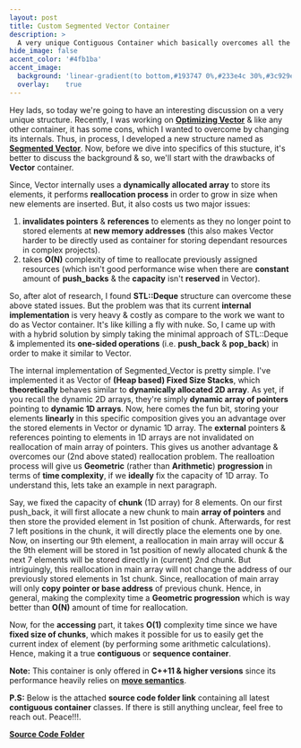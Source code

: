 ```yaml
---
layout: post
title: Custom Segmented Vector Container
description: >
  A very unique Contiguous Container which basically overcomes all the reallocation problems of Vector Container in C++.
hide_image: false
accent_color: '#4fb1ba'
accent_image:
  background: 'linear-gradient(to bottom,#193747 0%,#233e4c 30%,#3c929e 50%,#d5d5d4 70%,#cdccc8 100%)'
  overlay:    true
---
```


<p>
  Hey lads, so today we're going to have an interesting discussion on a very unique structure. Recently, I was working on
  <a href="/blog-posts/2021-03-25-optimized-minimal-custom-vector-container"><b>Optimizing Vector</b></a>
  & like any other container, it has some cons, which I wanted to overcome by changing its internals. Thus, in process, I developed a new structure named as
  <a href="https://github.com/HypertextAssassin0273/Data_Structures_in_Cpp/blob/main/MY_DS_LIBRARY/Contiguous_Structures/Segmented_Vector.hpp"
     target="_blank"><b>Segmented Vector</b></a>. Now, before we dive into specifics of this stucture, it's better to discuss the background & so,
  we'll start with the drawbacks of <b>Vector</b> container.
</p>

Since, Vector internally uses a **dynamically allocated array** to store its elements, it performs **reallocation process** in order to grow in size when new elements are inserted. But, it also costs us two major issues:

1. **invalidates pointers** & **references** to elements as they no longer point to stored elements at **new memory addresses** (this also makes Vector harder to be directly used as container for storing dependant resources in complex projects).
2. takes **O(N)** complexity of time to reallocate previously assigned resources (which isn't good performance wise when there are **constant** amount of **push_backs** & the **capacity** isn't **reserved** in Vector).

So, after alot of research, I found **STL::Deque** structure can overcome these above stated issues. But the problem was that its current **internal implementation** is very heavy & costly as compare to the work we want to do as Vector container. It's like killing a fly with nuke. So, I came up with with a hybrid solution by simply taking the minimal approach of STL::Deque & implemented its **one-sided operations** (i.e. **push_back** & **pop_back**) in order to make it similar to Vector.

The internal implementation of Segmented_Vector is pretty simple. I've implemented it as Vector of **(Heap based) Fixed Size Stacks**, which **theoretically** behaves similar to **dynamically allocated 2D array**. As yet, if you recall the dynamic 2D arrays, they're simply **dynamic array of pointers** pointing to **dynamic 1D arrays**. Now, here comes the fun bit, storing your elements **linearly** in this specific composition gives you an advantage over the stored elements in Vector or dynamic 1D array. The **external** pointers & references pointing to elements in 1D arrays are not invalidated on reallocation of main array of pointers. This gives us another advantage & overcomes our (2nd above stated) reallocation problem. The realloation process will give us **Geometric** (rather than **Arithmetic**) **progression** in terms of **time complexity**, if we **ideally** fix the capacity of 1D array. To understand this, lets take an example in next paragraph.

Say, we fixed the capacity of **chunk** (1D array) for 8 elements. On our first push_back, it will first allocate a new chunk to main **array of pointers** and then store the provided element in 1st position of chunk. Afterwards, for rest 7 left positions in the chunk, it will directly place the elements one by one. Now, on inserting our 9th element, a reallocation in main array will occur & the 9th element will be stored in 1st position of newly allocated chunk & the next 7 elements will be stored directly in (current) 2nd chunk. But intriguingly, this reallocation in main array will not change the address of our previously stored elements in 1st chunk. Since, reallocation of main array will only **copy pointer or base address** of previous chunk. Hence, in general, making the complexity time a **Geometric progression** which is way better than **O(N)** amount of time for reallocation.

Now, for the **accessing** part, it takes **O(1)** complexity time since we have **fixed size of chunks**, which makes it possible for us to easily get the current index of element (by performing some arithmetic calculations). Hence, making it a true **contiguous** or **sequence container**.

<p>
  <b>Note:</b> This container is only offered in <b>C++11 & higher versions</b> since its performance heavily relies on
  <a href="https://www.internalpointers.com/post/c-rvalue-references-and-move-semantics-beginners" target="_blank"><b>move semantics</b></a>.
</p>

**P.S:** Below is the attached **source code folder link** containing all latest **contiguous container** classes. If there is still anything unclear, feel free to reach out. Peace!!!.

<p>
  <a href="https://github.com/HypertextAssassin0273/Data_Structures_in_Cpp/tree/main/MY_DS_LIBRARY/Contiguous_Structures"
    target="_blank"><b>Source Code Folder</b></a>
</p>
